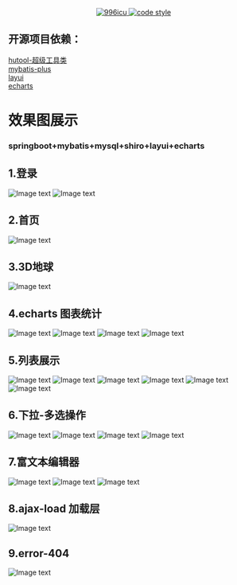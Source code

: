 <p align="center">
  <a href="https://github.com/996icu/996.ICU/blob/master/LICENSE">
    <img alt="996icu" src="https://img.shields.io/badge/license-NPL%20(The%20996%20Prohibited%20License)-blue.svg">
  </a>

  <a href="https://www.apache.org/licenses/LICENSE-2.0">
    <img alt="code style" src="https://img.shields.io/badge/license-Apache%202-4EB1BA.svg?style=flat-square">
  </a>
</p>


## 开源项目依赖：  
[hutool-超级工具类](https://github.com/looly/hutool)  
[mybatis-plus](https://github.com/baomidou/mybatis-plus)  
[layui](https://github.com/sentsin/layui/)  
[echarts](https://github.com/apache/incubator-echarts)  

#   效果图展示
### springboot+mybatis+mysql+shiro+layui+echarts
## 1.登录
![Image text](screenshot/login.png)
![Image text](screenshot/login-mobile.png)
## 2.首页
![Image text](screenshot/index.png)
## 3.3D地球
![Image text](screenshot/world.gif)
## 4.echarts 图表统计
![Image text](screenshot/echarts1.png)
![Image text](screenshot/echarts2.png)
![Image text](screenshot/echarts3.jpg)
![Image text](screenshot/echarts4.jpg)
## 5.列表展示
![Image text](screenshot/list1.png)
![Image text](screenshot/list2.png)
![Image text](screenshot/list3.png)
![Image text](screenshot/list4.png)
![Image text](screenshot/list5.png)
![Image text](screenshot/list6.png)
## 6.下拉-多选操作
![Image text](screenshot/operate1.jpg)
![Image text](screenshot/operate2.jpg)
![Image text](screenshot/select-tree.png)
![Image text](screenshot/select-checkbox.png)
## 7.富文本编辑器
![Image text](screenshot/rich.png)
![Image text](screenshot/preview.png)
![Image text](screenshot/show-img.png)
## 8.ajax-load 加载层
![Image text](screenshot/ajax-load.png)
## 9.error-404
![Image text](screenshot/404.png)

